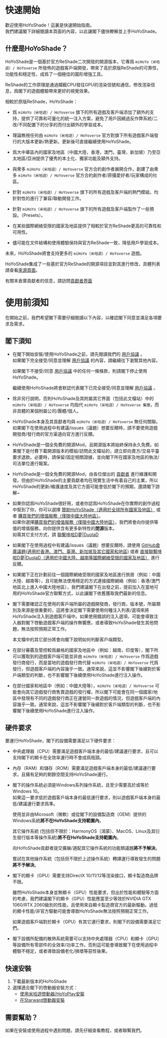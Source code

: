 # 快速開始

歡迎使用HoYoShade！這裏是快速開始指南。  
我們建議閣下詳細閱讀本頁面的內容，以此讓閣下儘快瞭解並上手HoYoShade。

## 什麼是HoYoShade？

HoYoShade是一個基於官方ReShade二次開發的開源版本，它專爲 `miHoYo（米哈遊）/ HoYoverse` 所發佈的遊戲客戶端開發，帶來了高於原版ReShade的可靠性，功能性和穩定性，成爲了一個極佳的圖形增強工具。  

ReShade的工作原理是通過攔截CPU發往GPU的渲染信號和通信，修改渲染信息，爲閣下的遊戲體驗帶來更好的視覺效果。  

相較於原版ReShade，HoYoShade：

- 爲 `miHoYo（米哈遊）/ HoYoverse` 旗下的所有遊戲及客戶端添加了額外的支持，提供了可靠和可量化的統一注入方案，避免了用戶因繞過反作弊系統/二改/不同配置下的分享的而付出額外的學習成本。
  
- 理論無視任何由 `miHoYo（米哈遊）/ HoYoverse` 官方對旗下所有遊戲客戶端發行的大版本更新/熱更新。更新後可直接繼續使用HoYoShade。
  
- 爲大中華區內的國家及地區（中國大陸，香港，澳門，臺灣，新加坡）乃至亞太地區/亞洲提供了優秀的本土化、獨家功能及額外支持。
  
- 與衆多 `miHoYo（米哈遊）/ HoYoverse` 官方合約創作者展開合作，創建了由衆多 `miHoYo（米哈遊）/ HoYoverse` 官方合約創作者/原攝愛好者/玩家構成的社區。
  
- 針對 `miHoYo（米哈遊）/ HoYoverse` 旗下的所有遊戲及客戶端的熱門模組，均針對性的進行了兼容/聯動開發工作。
  
- 針對 `miHoYo（米哈遊）/ HoYoverse` 旗下的所有遊戲及客戶端製作了一些預設。（Presets）。
  
- 在某些國際網絡受限的國家及地區提供了相較於官方ReShade更高的可靠性和可用性。
  
- 儘可能在文件結構和使用體驗保持與官方ReShade一致，降低用戶學習成本。

未來，HoYoShade將會支持更多的 `miHoYo（米哈遊）/ HoYoverse` 遊戲。

HoYoShade集成了一些基於官方ReShade的開源項目並對其進行修改，具體列表請查看[來源頁面](#〢-來源)。

有關本倉庫貢獻者的信息，請訪問[貢獻者界面](#〢-貢獻者)

# 使用前須知

在開始之前，我們希望閣下需要仔細閱讀以下內容，以確認閣下同意並滿足各項要求及需求。

## 閣下須知

- 在閣下開始安裝/使用HoYoShade之前，請先閱讀我們的 [用戶協議](/zh_hk/user-agreement) 。  
  如果閣下完全接受/同意並理解 [用戶協議](/zh_hk/user-agreement) 的內容，請繼續往下瀏覽其他內容。  

  如果閣下不接受/同意 [用戶協議](/zh_hk/user-agreement) 中的任何一條條款，則請閣下停止使用HoYoShade。  

  繼續使用HoYoShade將會默認代表閣下已完全接受/同意並理解 [用戶協議](/zh_hk/user-agreement) 。

- 除非另行說明，否則HoYoShade及其附屬其它界面（包括此文檔站）中的 `miHoYo（米哈遊）/ HoYoverse` 均指代 `miHoYo（米哈遊）/ HoYoverse 集團`，而非具體的某個附屬公司/團體/個人。
  
- HoYoShade本身及其貢獻者均與 `miHoYo（米哈遊）/ HoYoverse` 無任何關聯。如果閣下在使用過程中有建議/issues（議題）想要反饋時，請不要使用遊戲開發商/發行商的官方渠道向官方進行反饋。
  
- HoYoShade是一個全免費的開源Mod，且開源版本將始終保持永久免費。如果閣下是付費下載開源版本的模組/訪問此文檔站的，請立即向賣方/交易平臺要求退款。必要時，請保留/固定相關證據，並向閣下所在國家及地區的執法/司法單位進行報案。

- HoYoShade是一個全免費的開源Mod，由各位傑出的 [貢獻者](#〢-貢獻者) 進行維護和開發。但由於HoYoShade的主要貢獻者均在現實生活中有着自己的主業，所以HoYoShade的更新/維護速度及其它方面可能會低於閣下的預期，還請閣下諒解~

- 如果你認爲HoYoShade很好用，或者你認爲HoYoShade在你實際的創作過程中幫到了你，你可以選擇 [贊助HoYoShade（適用於全球所有國家及地區）](#〢-贊助HoYoShade) 或者 [購買我們的增值服務（僅限中國大陸地區）](#〢-增值服務)。  
  如果你選擇[購買我們的增值服務（僅限中國大陸地區）](#〢-增值服務)，我們將會向你提供等值的增值服務，向你提供含有更多新特性的**閉源**版本。  
  如需其它支付方式，請 [聯繫哆啦D夢|DuolaD](https://github.com/DuolaD)

- 如果閣下在使用過程中有建議/issues（議題）想要反饋時，請使用 [GitHub倉庫議題(適用於香港、澳門、臺灣、新加坡及其它國家和地區)](https://github.com/DuolaD/HoYoShade/issues) 或者 [直接聯繫哆啦D夢|DuolaD（適用於中國大陸、越南等國際網絡受限的國家及地區）](https://github.com/DuolaD) 進行反饋。

- 如果閣下正在計劃前往一個國際網絡受限的國家及地區進行旅居（例如：中國大陸、越南等），且可能無法使用穩定的方式連接國際網絡（例如：香港/澳門地區北上進入中國大陸地區），我們建議閣下在出發之前，提前加入在當地可用的HoYoShade官方聯繫方式，以此讓閣下依舊獲取我們最新的信息。
  
- 閣下需要確認正在使用的客戶端所屬的遊戲開發商，發行商，版本號，所屬類別及來源是很重要的，這將會決定閣下需要使用何種注入列表/選項來將HoYoShade注入到遊戲客戶端中。如果使用錯誤的注入選項，可能會導致注入器對閣下啓動遊戲客戶端的操作無響應，或者導致HoYoShade發生其他問題，無法按照預期正常工作。
  
  本文檔中的其它部分將會向閣下說明如何判斷客戶端類型。

- 在部分審覈及管控較爲嚴格的國家及地區中（例如：越南，印度等），閣下所可以獲取到的遊戲客戶端可能並非由 `miHoYo（米哈遊）/ HoYoverse` 作爲遊戲發行商發行，而是當地的遊戲發行商代替 `miHoYo（米哈遊）/ HoYoverse` 代爲發行，但遊戲客戶端的內容幾乎一致。通常來說，這並不影響閣下後續對於客戶端類型的判斷，也不影響閣下後續使用HoYoShade進行注入操作。

- 在部分國家和地區中（例如：中國大陸等），`miHoYo（米哈遊）/ HoYoverse` 可能會向其它遊戲發行商售賣遊戲的發行權，所以閣下可能會在同一個國家/地區中發現有不同的遊戲發行商正在運營同一款遊戲的情況，但遊戲客戶端的內容幾乎一致。通常來說，這並不影響閣下後續對於客戶端類型的判斷，也不影響閣下後續使用HoYoShade進行注入操作。

## 硬件要求

要運行HoYoShade，閣下的設備需要滿足以下硬件要求：

- 中央處理器（CPU）需要滿足遊戲客戶端本身的最低/建議運行要求，且可以支持閣下的顯卡在全效率運行時不會成爲瓶頸。
  
- 內存（RAM）和儲存（ROM）需要滿足遊戲客戶端本身的最低/建議運行要求，且擁有足夠的剩餘空間支持HoYoShade運行。
  
- 閣下的操作系統必須是Windows系列操作系統，且至少需要高於或等於Windows 10。  
  如果這一要求低於遊戲客戶端本身的最低運行要求，則以遊戲客戶端本身的最低/建議運行要求爲準。  

  使用並非由Microsoft（微軟）或從閣下的設備製造商（OEM）提供的Windows系統**將不在HoYoShade支持範圍內**。  

  其它操作系統 (包括但不限於：HarmonyOS（鴻蒙）、MacOS、Linux及其衍生發行版本等操作系統)**將不在HoYoShade支持範圍內**。  
  
  向HoYoShade貢獻者提交擴展/適配其它操作系統的功能類議題**將不予解決**。  

  嘗試在其他操作系統（包括但不限於上述操作系統）轉譯運行導致發生的問題**將不予解決**。

- 閣下的顯卡（GPU）需要支持DirectX 10/11/12等渲染接口，顯卡製造商品牌不限。
  
  雖然HoYoShade本身並無顯卡（GPU）性能要求，但出於性能和體驗等方面的考慮，我們建議閣下的顯卡（GPU）性能應當至少等效於NVIDIA GTX 1060/RTX 2060級別的性能，且使用來自顯卡製造商官方的最新驅動。過低的顯卡性能/非官方驅動可能會導致HoYoShade無法按照預期正常工作。  

  如果遊戲客戶端對於顯卡（GPU）有其它運行要求，則閣下的設備需要滿足它們。  
  
- 閣下設備所配備的散熱系統需要可以支持中央處理器（CPU）和顯卡（GPU）等設備所有零部件的全效率/功率工作。否則這可能會導致閣下在使用過程中體驗不穩定，或者導致設備老化/損壞等惡性後果。

## 快速安裝

1. 下載最新版本的HoYoShade
2. 選擇適合閣下的啓動器安裝方式：
   - [使用米哈遊啓動器/HoYoPlay安裝](/zh_hk/教程/mihoyo-launcher)
   - [在Starward啓動器安裝](/zh_hk/教程/starward-launcher)

## 需要幫助？

如果在安裝或使用過程中遇到問題，請先仔細查看教程，或者聯繫我們。